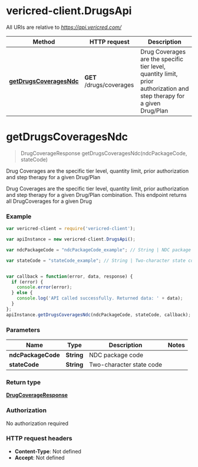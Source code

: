 # vericred-client.DrugsApi

All URIs are relative to *https://api.vericred.com/*

Method | HTTP request | Description
------------- | ------------- | -------------
[**getDrugsCoveragesNdc**](DrugsApi.md#getDrugsCoveragesNdc) | **GET** /drugs/coverages | Drug Coverages are the specific tier level, quantity limit, prior authorization and step therapy for a given Drug/Plan


<a name="getDrugsCoveragesNdc"></a>
# **getDrugsCoveragesNdc**
> DrugCoverageResponse getDrugsCoveragesNdc(ndcPackageCode, stateCode)

Drug Coverages are the specific tier level, quantity limit, prior authorization and step therapy for a given Drug/Plan

Drug Coverages are the specific tier level, quantity limit, prior authorization and step therapy for a given Drug/Plan combination. This endpoint returns all DrugCoverages for a given Drug

### Example
```javascript
var vericred-client = require('vericred-client');

var apiInstance = new vericred-client.DrugsApi();

var ndcPackageCode = "ndcPackageCode_example"; // String | NDC package code

var stateCode = "stateCode_example"; // String | Two-character state code


var callback = function(error, data, response) {
  if (error) {
    console.error(error);
  } else {
    console.log('API called successfully. Returned data: ' + data);
  }
};
apiInstance.getDrugsCoveragesNdc(ndcPackageCode, stateCode, callback);
```

### Parameters

Name | Type | Description  | Notes
------------- | ------------- | ------------- | -------------
 **ndcPackageCode** | **String**| NDC package code | 
 **stateCode** | **String**| Two-character state code | 

### Return type

[**DrugCoverageResponse**](DrugCoverageResponse.md)

### Authorization

No authorization required

### HTTP request headers

 - **Content-Type**: Not defined
 - **Accept**: Not defined

